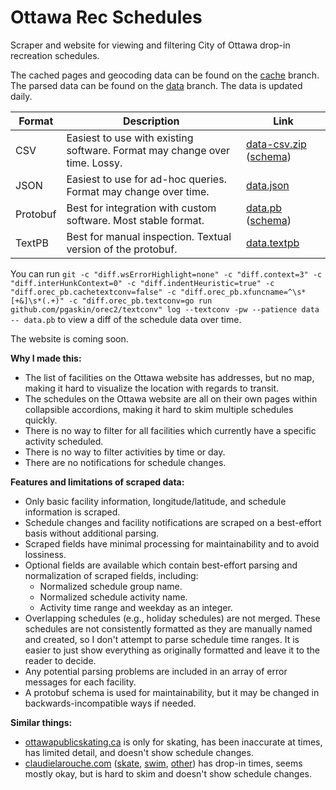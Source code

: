 # Ottawa Rec Schedules

Scraper and website for viewing and filtering City of Ottawa drop-in recreation schedules.

The cached pages and geocoding data can be found on the [cache](https://github.com/pgaskin/orec2/tree/cache) branch. The parsed data can be found on the [data](https://github.com/pgaskin/orec2/tree/data) branch. The data is updated daily.

| Format | Description | Link |
| --- | --- | --- |
| CSV | Easiest to use with existing software. Format may change over time. Lossy. | [data-csv.zip](https://github.com/pgaskin/orec2/archive/refs/heads/data-csv.zip) ([schema](https://github.com/pgaskin/orec2/raw/refs/heads/data-csv/schema.ddl)) |
| JSON | Easiest to use for ad-hoc queries. Format may change over time. | [data.json](https://github.com/pgaskin/orec2/raw/refs/heads/data/data.json) |
| Protobuf | Best for integration with custom software. Most stable format. | [data.pb](https://github.com/pgaskin/orec2/raw/refs/heads/data/data.pb) ([schema](https://github.com/pgaskin/orec2/raw/refs/heads/data/data.proto)) |
| TextPB | Best for manual inspection. Textual version of the protobuf. | [data.textpb](https://github.com/pgaskin/orec2/raw/refs/heads/data/data.textpb) |

You can run `git -c "diff.wsErrorHighlight=none" -c "diff.context=3" -c "diff.interHunkContext=0" -c "diff.indentHeuristic=true" -c "diff.orec_pb.cachetextconv=false" -c "diff.orec_pb.xfuncname=^\s*[+&]\s*(.+)" -c "diff.orec_pb.textconv=go run github.com/pgaskin/orec2/textconv" log --textconv -pw --patience data -- data.pb` to view a diff of the schedule data over time.

The website is coming soon.

**Why I made this:**

- The list of facilities on the Ottawa website has addresses, but no map, making it hard to visualize the location with regards to transit.
- The schedules on the Ottawa website are all on their own pages within collapsible accordions, making it hard to skim multiple schedules quickly.
- There is no way to filter for all facilities which currently have a specific activity scheduled.
- There is no way to filter activities by time or day.
- There are no notifications for schedule changes.

**Features and limitations of scraped data:**

- Only basic facility information, longitude/latitude, and schedule information is scraped.
- Schedule changes and facility notifications are scraped on a best-effort basis without additional parsing.
- Scraped fields have minimal processing for maintainability and to avoid lossiness.
- Optional fields are available which contain best-effort parsing and normalization of scraped fields, including:
  - Normalized schedule group name.
  - Normalized schedule activity name.
  - Activity time range and weekday as an integer.
- Overlapping schedules (e.g., holiday schedules) are not merged. These schedules are not consistently formatted as they are manually named and created, so I don't attempt to parse schedule time ranges. It is easier to just show everything as originally formatted and leave it to the reader to decide.
- Any potential parsing problems are included in an array of error messages for each facility.
- A protobuf schema is used for maintainability, but it may be changed in backwards-incompatible ways if needed.

**Similar things:**

- [ottawapublicskating.ca](https://www.ottawapublicskating.ca/) is only for skating, has been inaccurate at times, has limited detail, and doesn't show schedule changes.
- [claudielarouche.com](https://claudielarouche.com/) ([skate](https://claudielarouche.com/skating.html), [swim](https://claudielarouche.com/swim.html), [other](https://claudielarouche.com/ottawa.html)) has drop-in times, seems mostly okay, but is hard to skim and doesn't show schedule changes.
